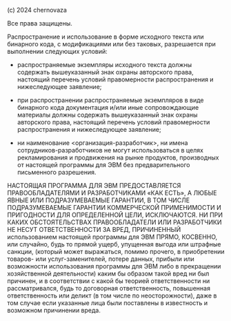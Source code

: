 (с) 2024 chernovaza

Все права защищены.


Распространение и использование в форме исходного текста или бинарного кода, с модификациями или без таковых, разрешается при выполнении следующих условий:

- распространяемые экземпляры исходного текста должны содержать вышеуказанный знак охраны авторского права, настоящий перечень условий правомерности распространения и нижеследующее заявление;

- при распространении распространяемые экземпляров в виде бинарного кода документация и/или иные сопровождающие материалы должны содержать вышеуказанный знак охраны авторского права, настоящий перечень условий правомерности распространения и нижеследующее заявление;

- ни наименование <организация-разработчик>, ни имена сотрудников-разработчиков не могут использоваться в целях рекламирования и продвижения на рынке продуктов, производных от настоящей программы для ЭВМ без предварительного письменного разрешения.


НАСТОЯЩАЯ ПРОГРАММА ДЛЯ ЭВМ ПРЕДОСТАВЛЯЕТСЯ ПРАВООБЛАДАТЕЛЯМИ И РАЗРАБОТЧИКАМИ «КАК ЕСТЬ», А ЛЮБЫЕ ЯВНЫЕ ИЛИ ПОДРАЗУМЕВАЕМЫЕ ГАРАНТИИ, В ТОМ ЧИСЛЕ ПОДРАЗУМЕВАЕМЫЕ ГАРАНТИИ КОММЕРЧЕСКОЙ ПРИМЕНИМОСТИ И ПРИГОДНОСТИ ДЛЯ ОПРЕДЕЛЕННОЙ ЦЕЛИ, ИСКЛЮЧАЮТСЯ. НИ ПРИ КАКИХ ОБСТОЯТЕЛЬСТВАХ ПРАВООБЛАДАТЕЛИ ИЛИ РАЗРАБОТЧИКИ НЕ НЕСУТ ОТВЕТСТВЕННОСТИ ЗА ВРЕД, ПРИЧИНЕННЫЙ использованием настоящей программы для ЭВМ ПРЯМО, КОСВЕННО, или случайно, будь то прямой ущерб, упущенная выгода или штрафные санкции, (который может выражаться, помимо прочего, в приобретении товаров- или услуг-заменителей, потере данных, прибыли или возможности использования программы для ЭВМ либо в прекращении хозяйственной деятельности) каким бы образом такой вред ни был причинен, и в соответствии с какой бы теорией ответственности ни рассматривался, будь то договорная ответственность, повышенная ответственность или деликт (в том числе по неосторожности), даже в том случае если указанные лица были поставлены в известность и возможном причинении вреда.